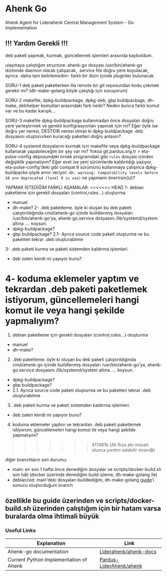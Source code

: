 # Ahenk Go

Ahenk Agent for Liderahenk Central Management System - Go Implementation

## !!! Yardım Gerekli !!!
deb paketi yapmak, kurmak, güncellemek işlemleri arasında kayboldum.

ulaşmaya çalıştığım structure: ahenk-go dosyası /usr/bin/ahenk-go dizininde daemon olarak çalışacak, .service file doğru yere koyulacak, ayrıca -daha tam belirlemedim- farklı bir dizin içinde pluginler bulunacak.

SORU-1 deb paketi paketlerken illa remote bir git reposundan kodu çekmek gerekir mi? (dh-make-golang böyle çalıştığı için soruyorum)

SORU-2 makefile, dpkg-buildpackage, dpkg-deb, gbp buildpackage, dh-make, debhelper komutları arasındaki fark nedir? Neden bunca farklı komut var ve bu kadar karışık...

SORU-3 makefile dpkg-buildpackage kullanmadan önce dosyaları doğru yere yerleştirmek ve gerekli konfigrasyonları yapmak için mi? Eğer öyle ise doğru yer neresi, DESTDIR neresi olmalı ki dpkg-buildpackage .deb dosyasını oluştururken kuracağı paketleri doğru anlasın?

SORU-4 systemd dosyalarını kurmak için makefile veya dpkg-buildpackage kullanarak yapabileceğim bir şey var mı? Yoksa git.pardus.org.tr > eta-pulse-config deposundaki örnek programdaki gibi `rules` dosyası içinden değişiklik yapmalıyım? Eğer evet ise yeni sürümlerde kaldırıldığı yazıyor, eta-pulse-config'deki gibi compat 9 sürümünü kullanmaya çalışınca dpkg-buildpacke şöyle error veriyor: `dh: warning: Compatibility levels before 10 are deprecated (level 9 in use)` ne yapmamı önerirsin(iz)?

YAPMAK İSTEDİĞİM FARKLI AŞAMALAR:
<<<<<<< HEAD
1- debian paketleme için gerekli dosyaları (control,rules...) oluşturma
  - manuel
  - dh-make?
2- .deb paketleme. öyle ki oluşan bu deb paketi çalıştırıldığında cmd/ahenk-go içinde buildlenmiş dosyaları /usr/bin/ahenk-go'ya, ahenk-go.service dosyasını /lib/systemd/system altına .... koysun.
  - dpkg-buildpackage?
  - gbp buildpackage?
2.1- Ayrıca source code paketi oluşturma ve bu paketten tekrar .deb oluşturabilme

3- .deb paketi kurma ve paketi sistemden kaldırma işlemleri. 
  - deb zaten kendi mi yapıyor bunu?

4- koduma eklemeler yaptım ve tekrardan .deb paketi paketlemek istiyorum, güncellemeleri hangi komut ile veya hangi şekilde yapmalıyım?
=======
1. debian paketleme için gerekli dosyaları (control,rules...) oluşturma
  - manuel
  - dh-make?

2. .deb paketleme. öyle ki oluşan bu deb paketi çalıştırıldığında cmd/ahenk-go içinde buildlenmiş dosyaları /usr/bin/ahenk-go'ya, ahenk-go.service dosyasını /lib/systemd/system altına .... koysun.
  - dpkg-buildpackage?
  - gbp buildpackage?
  - 2.1. Ayrıca source code paketi oluşturma ve bu paketten tekrar .deb oluşturabilme

3. .deb paketi kurma ve paketi sistemden kaldırma işlemleri. 
  - deb zaten kendi mi yapıyor bunu?

4. koduma eklemeler yaptım ve tekrardan .deb paketi paketlemek istiyorum, güncellemeleri hangi komut ile veya hangi şekilde yapmalıyım?
>>>>>>> 417461b (Ali Rıza abi müsait olunca yardım edebilir misin😅)

diğer branchların son durumu: 
- main: en son 1 hafta önce denediğim dosyalar ve scripts/docker-build.sh son hâli (docker üzerinde denediğim build işleme, dh-make-golang ile)
- debian/sid: main'deki dosyaları buildlediğim, dh-make-golang [guide](https://people.debian.org/~stapelberg/2015/07/27/dh-make-golang.html)'i sonucu oluşturduğum branch

özellikle bu guide üzerinden ve scripts/docker-build.sh üzerinden çalıştığım için bir hatam varsa buralarda olma ihtimali büyük
---


### Useful Links
| Explanation | Link |
| ----------- | ---- |
| Ahenk-go documentation | [Liderahenk/ahenk-docs](https://git.aliberksandikci.com.tr/Liderahenk/ahenk-docs/) |
| Current Python Implementation of Ahenk | [Pardus-LiderAhenk/ahenk](https://github.com/Pardus-LiderAhenk/ahenk/) |


